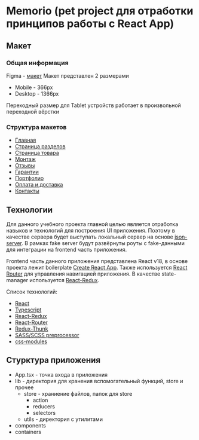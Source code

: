 # Memorio (pet project для отработки принципов работы с React App)

## Макет

### Общая информация

Figma - [макет](https://www.figma.com/file/C9sPnysvW52WBOPMgrMmlR/Memorio?node-id=42%3A47)
Макет представлен 2 размерами

- Mobile - 366px
- Desktop - 1366px

Переходный размер для Tablet устройств работает в произвольной переходной вёрстки

### Структура макетов

- [Главная](https://www.figma.com/file/C9sPnysvW52WBOPMgrMmlR/Memorio?node-id=42%3A48)
- [Страница разделов](https://www.figma.com/file/C9sPnysvW52WBOPMgrMmlR/Memorio?node-id=107%3A1654)
- [Страница товара](https://www.figma.com/file/C9sPnysvW52WBOPMgrMmlR/Memorio?node-id=156%3A92)
- [Монтаж](https://www.figma.com/file/C9sPnysvW52WBOPMgrMmlR/Memorio?node-id=107%3A594)
- [Отзывы](https://www.figma.com/file/C9sPnysvW52WBOPMgrMmlR/Memorio?node-id=107%3A1124)
- [Гарантии](https://www.figma.com/file/C9sPnysvW52WBOPMgrMmlR/Memorio?node-id=107%3A35)
- [Портфолио](https://www.figma.com/file/C9sPnysvW52WBOPMgrMmlR/Memorio?node-id=107%3A1389)
- [Оплата и доставка](https://www.figma.com/file/C9sPnysvW52WBOPMgrMmlR/Memorio?node-id=107%3A859)
- [Контакты](https://www.figma.com/file/C9sPnysvW52WBOPMgrMmlR/Memorio?node-id=107%3A329)

## Технологии

Для данного учебного проекта главной целью является отработка навыков и технологий для построения UI приложения. Поэтому в качестве сервера будет выступать локальный сервер на основе [json-server](https://github.com/typicode/json-server). В рамках fake server будут развёрнуты роуты с fake-данными для интеграции на frontend часть приложения.

Frontend часть данного приложения представлена React v18, в основе проекта лежит boilerplate [Create React App](https://create-react-app.dev/). Также используется [React Router](https://v5.reactrouter.com/web/guides/quick-start) для управления навигацией приложения. В качестве state-manager используется [React-Redux](https://react-redux.js.org/).

Список технологий:

- [React](https://ru.reactjs.org/)
- [Typescript](https://www.typescriptlang.org/docs/)
- [React-Redux](https://react-redux.js.org/)
- [React-Router](https://v5.reactrouter.com/web/guides/quick-start)
- [Redux-Thunk](https://github.com/reduxjs/redux-thunk)
- [SASS/SCSS preprocessor](https://sass-lang.com/guide)
- [css-modules](https://devopedia.org/css-modules)

## Стурктура приложения

- App.tsx - точка входа в приложения
- lib - директория для хранения вспомогательный функций, store и прочее
  - store - храниение файлов, папок для store
    - action
    - reducers
    - selectors
  - utils - директория с утилитами
- components
- containers
